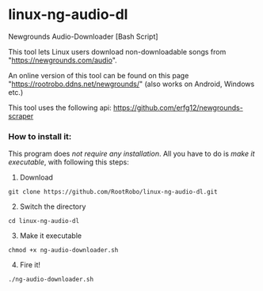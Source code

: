 # linux-ng-audio-dl

Newgrounds Audio-Downloader [Bash Script]

This tool lets Linux users download non-downloadable songs from "https://newgrounds.com/audio".

An online version of this tool can be found on this page "https://rootrobo.ddns.net/newgrounds/" (also works on Android, Windows etc.)

This tool uses the following api: https://github.com/erfg12/newgrounds-scraper


### How to install it:

This program does _not require any installation_. All you have to do is _make it executable_, with following this steps:

1. Download

`git clone https://github.com/RootRobo/linux-ng-audio-dl.git`

2. Switch the directory

`cd linux-ng-audio-dl`

3. Make it executable

`chmod +x ng-audio-downloader.sh`

4. Fire it!

`./ng-audio-downloader.sh`
